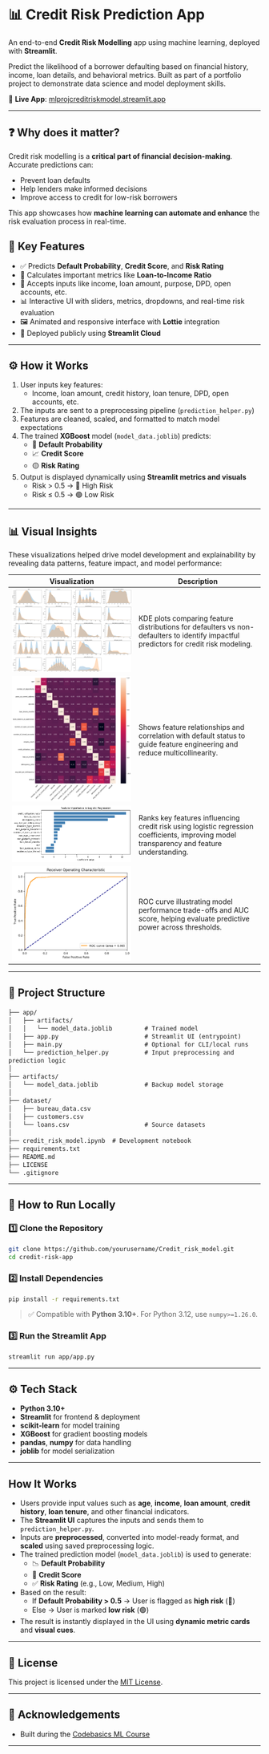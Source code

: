 
# 📊 Credit Risk Prediction App

An end-to-end **Credit Risk Modelling** app using machine learning, deployed with **Streamlit**.

Predict the likelihood of a borrower defaulting based on financial history, income, loan details, and behavioral metrics. Built as part of a portfolio project to demonstrate data science and model deployment skills.

🔗 **Live App**: [mlprojcreditriskmodel.streamlit.app](https://mlprojcreditriskmodel.streamlit.app/)

---

## ❓ Why does it matter?

Credit risk modelling is a **critical part of financial decision-making**. Accurate predictions can:

- Prevent loan defaults  
- Help lenders make informed decisions  
- Improve access to credit for low-risk borrowers  

This app showcases how **machine learning can automate and enhance** the risk evaluation process in real-time.

## 🧠 Key Features

- ✅ Predicts **Default Probability**, **Credit Score**, and **Risk Rating**
- 🧮 Calculates important metrics like **Loan-to-Income Ratio**
- 🎯 Accepts inputs like income, loan amount, purpose, DPD, open accounts, etc.
- 📊 Interactive UI with sliders, metrics, dropdowns, and real-time risk evaluation
- 🖼️ Animated and responsive interface with **Lottie** integration
- 🚀 Deployed publicly using **Streamlit Cloud**

---

## ⚙️ How it Works

1. User inputs key features:
   - Income, loan amount, credit history, loan tenure, DPD, open accounts, etc.
2. The inputs are sent to a preprocessing pipeline (`prediction_helper.py`)
3. Features are cleaned, scaled, and formatted to match model expectations
4. The trained **XGBoost** model (`model_data.joblib`) predicts:
   - 🔻 **Default Probability**
   - 📈 **Credit Score**
   - 🟡 **Risk Rating**
5. Output is displayed dynamically using **Streamlit metrics and visuals**  
   - Risk > 0.5 → 🔴 High Risk  
   - Risk ≤ 0.5 → 🟢 Low Risk

---


## 📊 Visual Insights

These visualizations helped drive model development and explainability by revealing data patterns, feature impact, and model performance:

| Visualization | Description |
|---------------|-------------|
| ![KDE Plots](./assets/credit_risk_viz_4.png) | KDE plots comparing feature distributions for defaulters vs non-defaulters to identify impactful predictors for credit risk modeling. |
| ![Correlation Heatmap](./assets/credit_risk_viz_8.png) | Shows feature relationships and correlation with default status to guide feature engineering and reduce multicollinearity. |
| ![Feature Importance](./assets/credit_risk_viz_9.png) | Ranks key features influencing credit risk using logistic regression coefficients, improving model transparency and feature understanding. |
| ![ROC Curve](./assets/credit_risk_viz_10.png) | ROC curve illustrating model performance trade-offs and AUC score, helping evaluate predictive power across thresholds. |

---

## 📁 Project Structure

```
├── app/
│   ├── artifacts/
│   │   └── model_data.joblib         # Trained model
│   ├── app.py                        # Streamlit UI (entrypoint)
│   ├── main.py                       # Optional for CLI/local runs
│   └── prediction_helper.py          # Input preprocessing and prediction logic
│
├── artifacts/
│   └── model_data.joblib             # Backup model storage
│
├── dataset/
│   ├── bureau_data.csv
│   ├── customers.csv
│   └── loans.csv                     # Source datasets
│
├── credit_risk_model.ipynb  # Development notebook
├── requirements.txt
├── README.md
├── LICENSE
└── .gitignore
```

---

## 🚀 How to Run Locally

### 1️⃣ Clone the Repository

```bash
git clone https://github.com/yourusername/Credit_risk_model.git
cd credit-risk-app
```

### 2️⃣ Install Dependencies

```bash
pip install -r requirements.txt
```

> ✅ Compatible with **Python 3.10+**. For Python 3.12, use `numpy>=1.26.0`.

### 3️⃣ Run the Streamlit App

```bash
streamlit run app/app.py
```

---

## ⚙️ Tech Stack

- **Python 3.10+**
- **Streamlit** for frontend & deployment
- **scikit-learn** for model training
- **XGBoost** for gradient boosting models
- **pandas**, **numpy** for data handling
- **joblib** for model serialization


---

##  How It Works

- Users provide input values such as **age**, **income**, **loan amount**, **credit history**, **loan tenure**, and other financial indicators.
- The **Streamlit UI** captures the inputs and sends them to `prediction_helper.py`.
- Inputs are **preprocessed**, converted into model-ready format, and **scaled** using saved preprocessing logic.
- The trained prediction model (`model_data.joblib`) is used to generate:
  - 📉 **Default Probability**
  - 🏅 **Credit Score**
  - ✅ **Risk Rating** (e.g., Low, Medium, High)
- Based on the result:
  - If **Default Probability > 0.5** → User is flagged as **high risk** (🔴)
  - Else → User is marked **low risk** (🟢)
- The result is instantly displayed in the UI using **dynamic metric cards** and **visual cues**.


---

## 📝 License

This project is licensed under the [MIT License](LICENSE).

---

## 🙌 Acknowledgements

- Built during the [Codebasics ML Course](https://codebasics.io/)


---



<!---

## 🎥 App in Action

> 👉 Replace the GIF below with a real app demo  
![App Demo](./assets/demo.gif)

---

## 🖼️ Screenshots

| User Input Interface | Prediction Output |
|----------------------|-------------------|
| ![Input](./assets/screenshot_1.png) | ![Output](./assets/screenshot_2.png) |

---
-->